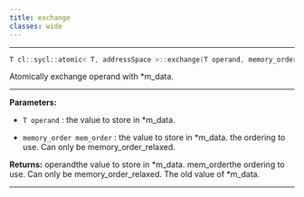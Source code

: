 ```yaml
---
title: exchange
classes: wide
---
```



---

```cpp
T cl::sycl::atomic< T, addressSpace >::exchange(T operand, memory_order mem_order=memory_order::relaxed)
```


Atomically exchange operand with *m_data. 


---
**Parameters:**

 - `T operand`
: the value to store in *m_data. 

 - `memory_order mem_order`
: the value to store in *m_data. the ordering to use. Can only be memory_order_relaxed. 

**Returns:** operandthe value to store in *m_data. mem_orderthe ordering to use. Can only be memory_order_relaxed. The old value of *m_data. 

---
